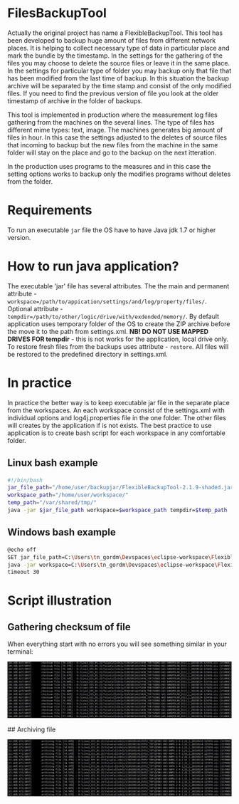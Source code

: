 # FilesBackupTool
Actually the original project has name a FlexibleBackupTool. This tool has been developed to backup huge amount of files from different network places. It is helping to collect necessary type of data in particular place and mark the bundle by the timestamp. In the settings for the gathering of the files you may choose to delete the source files or leave it in the same place. 
In the settings for particular type of folder you may backup only that file that has been modified from the last time of backup. In this situation the backup archive will be separated by the time stamp and consist of the only modified files. If you need to find the  previous version of file you look at the older timestamp of archive in the folder of backups.

This tool is implemented in production where the measurement log files gathering from the machines on the several lines. The type of files has different mime types: text, image. The machines generates big amount of files in hour. In this case the settings adjusted to the deletes of source files that incoming to backup but the new files from the machine in the same folder will stay on the place and go to the backup on the next itteration.

In the production uses programs to the measures and in this case the setting options works to backup only the modifies programs without deletes from the folder.

# Requirements
To run an executable `jar` file the OS have to have Java jdk 1.7 or higher version.

# How to run java application?
The executable 'jar' file has several attributes. 
The the main and permanent attribute - `workspace=/path/to/appication/settings/and/log/property/files/`.
Optional attribute - `tempdir=/path/to/other/logic/drive/with/exdended/memory/`. By default application uses temporary folder of the OS to create the ZIP archive before the move it to the path from settings.xml. **NB! DO NOT USE MAPPED DRIVES FOR tempdir** - this is not works for the application, local drive only.
To restore fresh files from the backups uses attribute - `restore`. All files will be restored to the predefined directory in settings.xml.

# In practice
In practice the better way is to keep executable jar file in the separate place from the workspaces.
An each workspace consist of the settings.xml with individual options and log4j.properties file in the one folder. The other files will creates by the application if is not exists.
The best practice to use application is to create bash script for each workspace in any comfortable folder.
## Linux bash example
```bash
#!/bin/bash
jar_file_path="/home/user/backupjar/FlexibleBackupTool-2.1.9-shaded.jar"
workspace_path="/home/user/workspace/" 
temp_path="/var/shared/tmp/"
java -jar $jar_file_path workspace=$workspace_path tempdir=$temp_path
```
## Windows bash example
```bash
@echo off
SET jar_file_path=C:\Users\tn_gordm\Devspaces\eclipse-workspace\FlexibleBackupTool-2.1.9\target\FlexibleBackupTool-2.1.9-shaded.jar
java -jar workspace=C:\Users\tn_gordm\Devspaces\eclipse-workspace\FlexibleBackupTool-2.1.9\backup-workspace\ tempdir=D:\temp\
timeout 30
```
# Script illustration
## Gathering checksum of file
When everything start with no errors you will see something similar in your terminal:
<p align="center">
  <img src="https://github.com/inc0d3w3trust/FilesBackupTool/blob/main/img_examples/checksum-example.jpg" width="640" title="file checksum">
</p>
## Archiving file
<p align="center">
  <img src="https://github.com/inc0d3w3trust/FilesBackupTool/blob/main/img_examples/archive-example.jpg" width="640" title="file archive">
</p>
